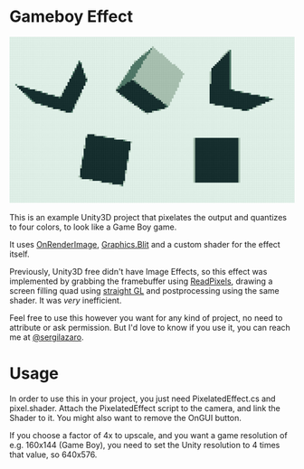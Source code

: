 Gameboy Effect
======

![screenshot](GameBoyEffect.gif)

This is an example Unity3D project that pixelates the output and quantizes to four colors, to look like a Game Boy game.

It uses [OnRenderImage](https://docs.unity3d.com/ScriptReference/Camera.OnRenderImage.html), [Graphics.Blit](https://docs.unity3d.com/ScriptReference/Graphics.Blit.html) and a custom shader for the effect itself.

Previously, Unity3D free didn't have Image Effects, so this effect was implemented by grabbing the framebuffer using [ReadPixels](http://docs.unity3d.com/ScriptReference/Texture2D.ReadPixels.html), drawing a screen filling quad using [straight GL](http://docs.unity3d.com/ScriptReference/GL.html) and postprocessing using the same shader. It was *very* inefficient.

Feel free to use this however you want for any kind of project, no need to attribute or ask permission. But I'd love to know if you use it, you can reach me at [@sergilazaro](http://twitter.com/sergilazaro).

Usage
======

In order to use this in your project, you just need PixelatedEffect.cs and pixel.shader. Attach the PixelatedEffect script to the camera, and link the Shader to it. You might also want to remove the OnGUI button.

If you choose a factor of 4x to upscale, and you want a game resolution of e.g. 160x144 (Game Boy), you need to set the Unity resolution to 4 times that value, so 640x576.